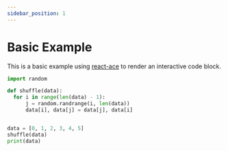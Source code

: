 ```yaml
---
sidebar_position: 1
---
```


# Basic Example

This is a basic example using [react-ace](https://www.npmjs.com/package/react-ace) to render an interactive code block.

```python
import random

def shuffle(data):
  for i in range(len(data) - 1):
      j = random.randrange(i, len(data))
      data[i], data[j] = data[j], data[i]


data = [0, 1, 2, 3, 4, 5]
shuffle(data)
print(data)
```
